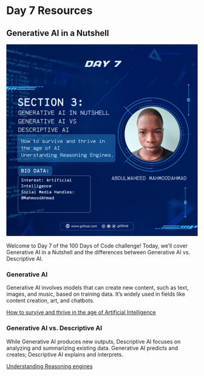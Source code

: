 # Day 7 Resources

## Generative AI in a Nutshell 

![100 days of code Day 7](../../Images/Day7.png)

Welcome to Day 7 of the 100 Days of Code challenge! Today, we’ll cover Generative AI in a Nutshell and the differences between Generative AI vs. Descriptive AI.

### Generative AI

Generative AI involves models that can create new content, such as text, images, and music, based on training data. It’s widely used in fields like content creation, art, and chatbots.

[How to survive and thrive in the age of Artificial Intelligence](https://www.youtube.com/watch?v=2IK3DFHRFfw)

### Generative AI vs. Descriptive AI

While Generative AI produces new outputs, Descriptive AI focuses on analyzing and summarizing existing data. Generative AI predicts and creates; Descriptive AI explains and interprets.

[Understanding Reasoning engines](https://www.youtube.com/watch?v=jISct8tREHs&pp=ygUfZ2VuZXJhdGl2ZSBhaSB2cyBkZXNjcmlwdGl2ZSBhaQ%3D%3D)
